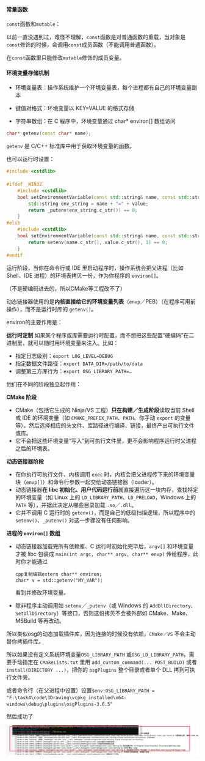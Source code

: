 #### 常量函数

`const`函数和`mutable`：

以前一直没遇到过，难怪不理解，`const`函数是对普通函数的重载，当对象是`const`修饰的时候，会调用`const`成员函数（不能调用普通函数）。

在`const`函数里只能修改`mutable`修饰的成员变量。



#### 环境变量存储机制

- 环境变量表：操作系统维护一个环境变量表，每个进程都有自己的环境变量副本

- 键值对格式：环境变量以 KEY=VALUE 的格式存储

- 字符串数组：在 C 程序中，环境变量通过 char* environ[] 数组访问

```cpp
char* getenv(const char* name);
```

`getenv` 是 C/C++ 标准库中用于获取环境变量的函数。

也可以运行时设置：

```cpp
#include <cstdlib>

#ifdef _WIN32
    #include <cstdlib>
    bool setEnvironmentVariable(const std::string& name, const std::string& value) {
        std::string env_string = name + "=" + value;
        return _putenv(env_string.c_str()) == 0;
    }
#else
    #include <cstdlib>
    bool setEnvironmentVariable(const std::string& name, const std::string& value) {
        return setenv(name.c_str(), value.c_str(), 1) == 0;
    }
#endif
```





运行阶段，当你在命令行或 IDE 里启动程序时，操作系统会把父进程（比如 Shell、IDE 进程）的环境表拷贝一份，作为你程序的 `environ[]`。

（不是硬编码进去的，所以CMake等工程改不了）

动态链接器使用的是**内核直接给它的环境变量列表**（`envp`／PEB）（在程序可用前操作），而不是运行时库的 `getenv()`。

environ的主要作用是：

**运行时定制**
 如果某个程序或库需要运行时配置，而不想把这些配置“硬编码”在二进制里，就可以随时用环境变量来注入。比如：

- 指定日志级别：`export LOG_LEVEL=DEBUG`
- 指定数据文件路径：`export DATA_DIR=/path/to/data`
- 调整第三方库行为：`export OSG_LIBRARY_PATH=…`







他们在不同的阶段独立起作用：

**CMake 阶段**

- CMake（包括它生成的 Ninja/VS 工程）**只在构建／生成阶段**读取当前 Shell 或 IDE 的环境变量（如 `CMAKE_PREFIX_PATH`、`PATH`、你手动 `export` 的变量等），然后选择相应的头文件、库路径进行编译、链接，最终产出可执行文件或库。
- 它不会把这些环境变量“写入”到可执行文件里，更不会影响程序运行时父进程之后的环境表。

**动态链接器阶段**

- 在你执行可执行文件、内核调用 `exec` 时，内核会把父进程传下来的环境变量块（`envp[]`）和命令行参数一起交给动态链接器（loader）。
- 动态链接器**在 libc 初始化、用户代码运行前**就直接遍历这一块内存，查找特定的环境变量（如 Linux 上的 `LD_LIBRARY_PATH`、`LD_PRELOAD`，Windows 上的 `PATH` 等），并据此决定从哪些目录加载 `.so`／`.dll`。
- 它并不调用 C 运行时的 `getenv()`，而是自己的低级扫描逻辑，所以程序中的 `setenv()`、`_putenv()` 对这一步骤没有任何影响。

**进程的 `environ[]` 数组**

- 动态链接器加载完所有依赖库、C 运行时初始化完毕后，`argv[]` 和环境变量才被 libc 包装成 `main(int argc, char** argv, char** envp)` 传给程序，此时你才能通过

  ```
  cpp复制编辑extern char** environ;
  char* v = std::getenv("MY_VAR");
  ```

  看到并修改环境变量。

- 除非程序主动调用如 `setenv`／`_putenv`（或 Windows 的 `AddDllDirectory`、`SetDllDirectory`）等接口，否则这份拷贝不会被外部如 CMake、Make、MSBuild 等再改动。







所以类似osg的动态加载插件库，因为连接的时候没有依赖，`CMake／VS` 不会主动替你拷插件库。

所以如果没有定义系统环境变量`OSG_LIBRARY_PATH` 或`OSG_LD_LIBRARY_PATH`，需要手动指定在 `CMakeLists.txt` 里用 `add_custom_command(... POST_BUILD)` 或者 `install(DIRECTORY ...)`，把你的 `osgPlugins` 整个目录或者单个 DLL 拷到可执行文件旁。

或者命令行（在父进程中设置）设置`$env:OSG_LIBRARY_PATH = "F:\task4\code\3Drawing\vcpkg_installed\x64-windows\debug\plugins\osgPlugins-3.6.5"`

然后成功了

![image-20250711100255204](./环境变量.assets/image-20250711100255204.png)











